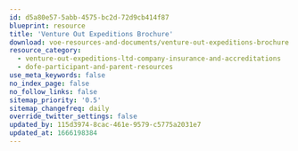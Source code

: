 ```yaml
---
id: d5a80e57-5abb-4575-bc2d-72d9cb414f87
blueprint: resource
title: 'Venture Out Expeditions Brochure'
download: voe-resources-and-documents/venture-out-expeditions-brochure.pdf
resource_category:
  - venture-out-expeditions-ltd-company-insurance-and-accreditations
  - dofe-participant-and-parent-resources
use_meta_keywords: false
no_index_page: false
no_follow_links: false
sitemap_priority: '0.5'
sitemap_changefreq: daily
override_twitter_settings: false
updated_by: 115d3974-8cac-461e-9579-c5775a2031e7
updated_at: 1666198384
---
```

